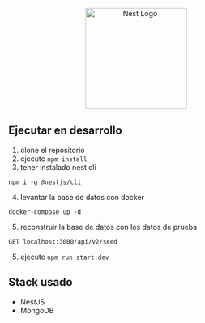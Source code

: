 <p align="center">
  <a href="http://nestjs.com/" target="blank"><img src="https://nestjs.com/img/logo-small.svg" width="200" alt="Nest Logo" /></a>
</p>

## Ejecutar en desarrollo

1. clone el repositorio
2. ejecute `npm install`
3. tener instalado nest cli

```
npm i -g @nestjs/cli
```

4. levantar la base de datos con docker

```
docker-compose up -d
```

5. reconstruir la base de datos con los datos de prueba

```
GET localhost:3000/api/v2/seed
```

5. ejecute `npm run start:dev`

## Stack usado

- NestJS
- MongoDB

